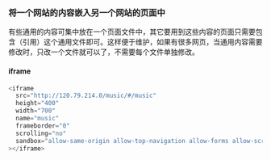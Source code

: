 ### 将一个网站的内容嵌入另一个网站的页面中
有些通用的内容可集中放在一个页面文件中，其它要用到这些内容的页面只需要包含（引用）这个通用文件即可。这样便于维护，如果有很多网页，当通用内容需要修改时，只改一个文件就可以了，不需要每个文件单独修改。

#### iframe
```js
<iframe 
  src="http://120.79.214.0/music/#/music" 
  height="400" 
  width="700" 
  name="music" 
  frameborder="0" 
  scrolling="no" 
  sandbox="allow-same-origin allow-top-navigation allow-forms allow-scripts" 
></iframe>
```